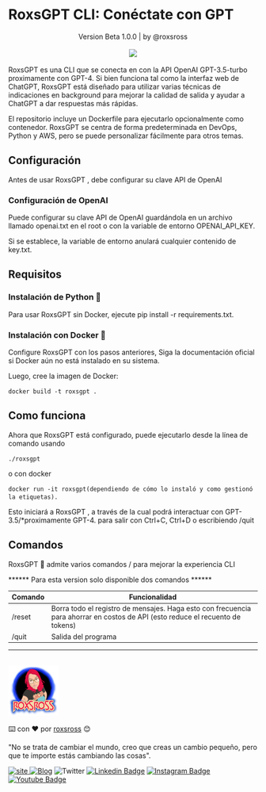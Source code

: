 # RoxsGPT CLI: Conéctate con GPT


<p align="center" width="100%">
    Version Beta 1.0.0 | by @roxsross<br>
  <br>
    <img width="50%" src="https://roxsross-linktree.s3.amazonaws.com/roxsgpt3.png"> 
</p>


RoxsGPT  es una CLI que se conecta en con la API OpenAI GPT-3.5-turbo proximamente con GPT-4. Si bien funciona tal como la interfaz web de ChatGPT, RoxsGPT  está diseñado para utilizar varias técnicas de indicaciones en background para mejorar la calidad de salida y ayudar a ChatGPT a dar respuestas más rápidas.

El repositorio incluye un Dockerfile para ejecutarlo opcionalmente como contenedor. RoxsGPT  se centra de forma predeterminada en DevOps, Python y AWS, pero se puede personalizar fácilmente para otros temas.

                    
## Configuración

Antes de usar RoxsGPT , debe configurar su clave API de OpenAI 

### Configuración de OpenAI
Puede configurar su clave API de OpenAI guardándola en un archivo llamado openai.txt
en el root o con la variable de entorno OPENAI_API_KEY.

Si se establece, la variable de entorno anulará cualquier contenido de key.txt.

## Requisitos

### Instalación de Python 🐍
Para usar RoxsGPT  sin Docker, ejecute pip install -r requirements.txt.

### Instalación con Docker 🐳

Configure RoxsGPT  con los pasos anteriores, Siga la documentación oficial si Docker aún no está instalado en su sistema.

Luego, cree la imagen de Docker:

    docker build -t roxsgpt .

## Como funciona

Ahora que RoxsGPT  está configurado, puede ejecutarlo desde la línea de comando usando
    
    ./roxsgpt 

o con docker 

    docker run -it roxsgpt(dependiendo de cómo lo instaló y como gestionó la etiquetas).

Esto iniciará a RoxsGPT , a través de la cual podrá interactuar con GPT-3.5/*proximamente GPT-4. para salir con Ctrl+C, Ctrl+D o escribiendo /quit

## Comandos

RoxsGPT 🚀 admite varios comandos / para mejorar la experiencia CLI 

****** Para esta version solo disponible dos comandos ******

| Comando           | Funcionalidad                                                                                                                |
|-------------------|-------------|
| /reset       | Borra todo el registro de mensajes. Haga esto con frecuencia para ahorrar en costos de API (esto reduce el recuento de tokens)    |
| /quit        | Salida del programa                                                                                                               |





---
<p align="left" width="100%">
  <br>
    <img width="20%" src="https://raw.githubusercontent.com/roxsross/roxsross/main/images/Copia de ROXSROSS FINAL (1).png"> 
</p>

⌨️ con ❤️ por [roxsross](https://github.com/roxsross) 😊

"No se trata de cambiar el mundo, creo que creas un cambio pequeño, pero que te importe estás cambiando las cosas".


[![site](https://img.shields.io/badge/Hashnode-2962FF?style=for-the-badge&logo=hashnode&logoColor=white&link=https://blog.295devops.com) ](https://blog.295devops.com)
[![Blog](https://img.shields.io/badge/dev.to-0A0A0A?style=for-the-badge&logo=devdotto&logoColor=white&link=https://dev.to/roxsross)](https://dev.to/roxsross)
![Twitter](https://img.shields.io/twitter/follow/roxsross?style=for-the-badge)
[![Linkedin Badge](https://img.shields.io/badge/-LinkedIn-blue?style=for-the-badge&logo=Linkedin&logoColor=white&link=https://www.linkedin.com/in/roxsross/)](https://www.linkedin.com/in/roxsross/)
[![Instagram Badge](https://img.shields.io/badge/-Instagram-purple?style=for-the-badge&logo=instagram&logoColor=white&link=https://www.instagram.com/roxsross)](https://www.instagram.com/roxsross/)
[![Youtube Badge](https://img.shields.io/badge/YouTube-FF0000?style=for-the-badge&logo=youtube&logoColor=white&link=https://www.youtube.com/channel/UCa-FcaB75ZtqWd1YCWW6INQ)](https://www.youtube.com/channel/UCa-FcaB75ZtqWd1YCWW6INQ)
